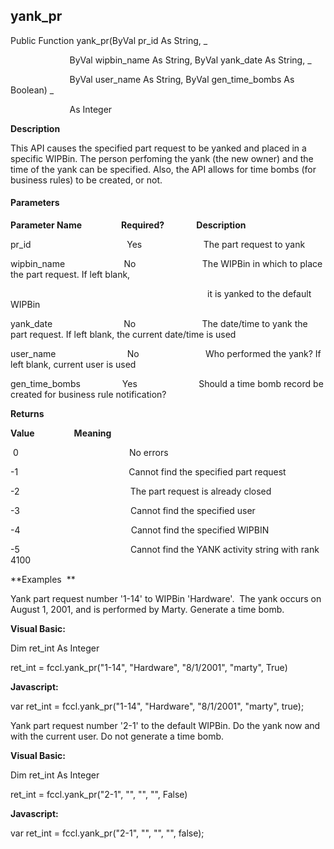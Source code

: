 yank_pr
-------

Public Function yank_pr(ByVal pr_id As String, _

                        ByVal wipbin_name As String, ByVal yank_date As String, _

                        ByVal user_name As String, ByVal gen_time_bombs As Boolean) _

                        As Integer

**Description**

This API causes the specified part request to be yanked and placed in a specific WIPBin. The person perfoming the yank (the new owner) and the time of the yank can be specified. Also, the API allows for time bombs (for business rules) to be created, or not.

#### Parameters
**Parameter Name**                **Required?**             **Description**

pr_id                                       Yes                         The part request to yank

wipbin_name                        No                           The WIPBin in which to place the part request. If left blank,

                                                                                it is yanked to the default WIPBin

yank_date                             No                           The date/time to yank the part request. If left blank, the current date/time is used

user_name                             No                           Who performed the yank? If left blank, current user is used

gen_time_bombs                 Yes                         Should a time bomb record be created for business rule notification?

**Returns**

**Value**                **Meaning**

 0                                             No errors

-1                                             Cannot find the specified part request

-2                                             The part request is already closed

-3                                             Cannot find the specified user

-4                                             Cannot find the specified WIPBIN

-5                                             Cannot find the YANK activity string with rank 4100

**Examples  **

 Yank part request number '1-14' to WIPBin 'Hardware'.  The yank occurs on August 1, 2001, and is performed by Marty. Generate a time bomb.

**Visual Basic:**

Dim ret_int As Integer

ret_int = fccl.yank_pr("1-14", "Hardware", "8/1/2001", "marty", True)

**Javascript:**

var ret_int = fccl.yank_pr("1-14", "Hardware", "8/1/2001", "marty", true);

 Yank part request number '2-1' to the default WIPBin. Do the yank now and with the current user. Do not generate a time bomb.

**Visual Basic:**

Dim ret_int As Integer

ret_int = fccl.yank_pr("2-1", "", "", "", False)

**Javascript:**

var ret_int = fccl.yank_pr("2-1", "", "", "", false);